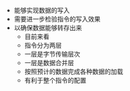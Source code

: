 * 能够实现数据的写入
* 需要进一步检验指令的写入效果
* 以确保数据能够转存出来
	* 目前来看
	* 指令分为两层
	* 一层是字节传输层次
	* 一层是数据合并层
	* 按照预计的数据完成各种数据的加载
	* 有利于整个指令的配置